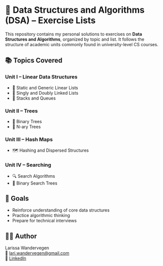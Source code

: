 # 🧠 Data Structures and Algorithms (DSA) – Exercise Lists

This repository contains my personal solutions to exercises on **Data Structures and Algorithms**, organized by topic and list. It follows the structure of academic units commonly found in university-level CS courses.

## 📚 Topics Covered

### Unit I – Linear Data Structures
- 📄 Static and Generic Linear Lists
- 📄 Singly and Doubly Linked Lists
- 📄 Stacks and Queues

### Unit II – Trees
- 🌳 Binary Trees
- 🌳 N-ary Trees

### Unit III – Hash Maps
- 🗺️ Hashing and Dispersed Structures

### Unit IV – Searching
- 🔍 Search Algorithms
- 🌲 Binary Search Trees

## 🎯 Goals

- Reinforce understanding of core data structures
- Practice algorithmic thinking
- Prepare for technical interviews

## 🧑‍💻 Author

Larissa Wandervegen  
📧 lari.wandervegen@gmail.com  
🔗 [LinkedIn](https://linkedin.com/in/larissawandervegen)
